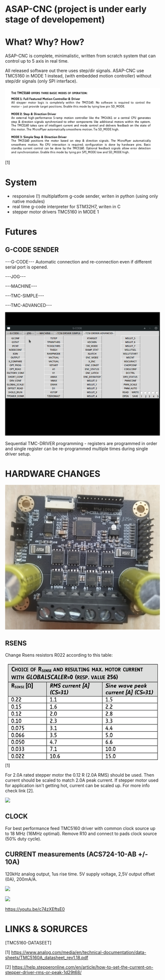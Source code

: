 # ASAP-CNC (project is under early stage of developement)

# What? Why? How?

 ASAP-CNC is complete, minimalistic, written from scratch system that can control up to 5 axis in real time.

 All released software out there uses step/dir signals. ASAP-CNC use TMC5160 in MODE 1 instead, (with embedded motion controller) without step/dir signals (only SPI interface).

![](https://raw.githubusercontent.com/0xDEADBEEF-ARM/ASAP-CNC/main/TMC-MODE.png)
[1]

# System
- responsive (!) multiplatform g-code sender, writen in python (using only native modules)
- real time g-code interpreter for STM32H7, writen in C
- stepper motor drivers TMC5160 in MODE 1


# Futures

## G-CODE SENDER

---G-CODE---
 Automatic connection and re-connection even if different serial port is opened.

---JOG---

---MACHINE---

---TMC-SIMPLE---

---TMC-ADVANCED---

![](https://raw.githubusercontent.com/0xDEADBEEF-ARM/ASAP-CNC/main/ASAP-TMC-DRIVER-ADVANCED.gif)


 Sequential TMC-DRIVER programming - registers are programmed in order and single register can be re-programmed multiple times during single driver setup.

# HARDWARE CHANGES

![](https://raw.githubusercontent.com/0xDEADBEEF-ARM/ASAP-CNC/main/IMG_1b.jpg)

## RSENS
 Change Rsens resistors R022 according to this table:

![](https://raw.githubusercontent.com/0xDEADBEEF-ARM/ASAP-CNC/main/RSENS.png)
[1]

 For 2.0A rated stepper motor the 0.12 R (2.0A RMS) should be used. Then current should be scaled to match 2.0A peak current. If stepper motor used for application isn't getting hot, current can be scaled up. For more info check link [2].

 ![](https://raw.githubusercontent.com/0xDEADBEEF-ASAP/ASAP-CNC/main/TMC_Rsens_removed.png)

## CLOCK
 For best performance feed TMC5160 driver with common clock source up to 18 MHz (16MHz optimal).
Remove R10 and connect to pads clock source (50% duty cycle).

## CURRENT measurements (ACS724-10-AB +/- 10A)
120kHz analog output, 1us rise time. 5V supply voltage, 2,5V output offset (0A), 200mA/A.

![](https://raw.githubusercontent.com/0xDEADBEEF-ASAP/ASAP-CNC/main/ACS724.jpg)

![](https://raw.githubusercontent.com/0xDEADBEEF-ASAP/ASAP-CNC/main/ACS724.png)


https://youtu.be/c74zXEftsE0

# LINKS & SORURCES
[TMC5160-DATASEET]

 [1]
 https://www.analog.com/media/en/technical-documentation/data-sheets/TMC5160A_datasheet_rev1.18.pdf

 [2]
 https://help.stepperonline.com/en/article/how-to-set-the-current-on-stepper-driver-rms-or-peak-1d29t68/



